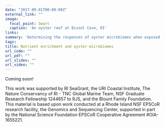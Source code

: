 ```yaml
---
date: "2017-09-01T00:00:00Z"
external_link: ""
image:
  focal_point: Smart
  caption: 'An oyster reef at Bissel Cove, RI'
links:
summary: 'Determining the responses of oyster microbiomes when exposed to high nutrient conditions.'
tags:
title: Nutrient enrichment and oyster microbiomes
url_code: ""
url_pdf: ""
url_slides: ""
url_video: ""
---
```


Coming soon!

This work was supported by RI SeaGrant, the URI Coastal Institute, The Nature Conservancy of RI - TNC Global Marine Team, NSF Graduate Research Fellowship 1244657 to RJS, and the Blount Family Foundation. This material is based upon work conducted at a Rhode Island NSF EPSCoR research facility, the Genomics and Sequencing Center, supported in part by the National Science Foundation EPSCoR Cooperative Agreement #OIA-1655221.